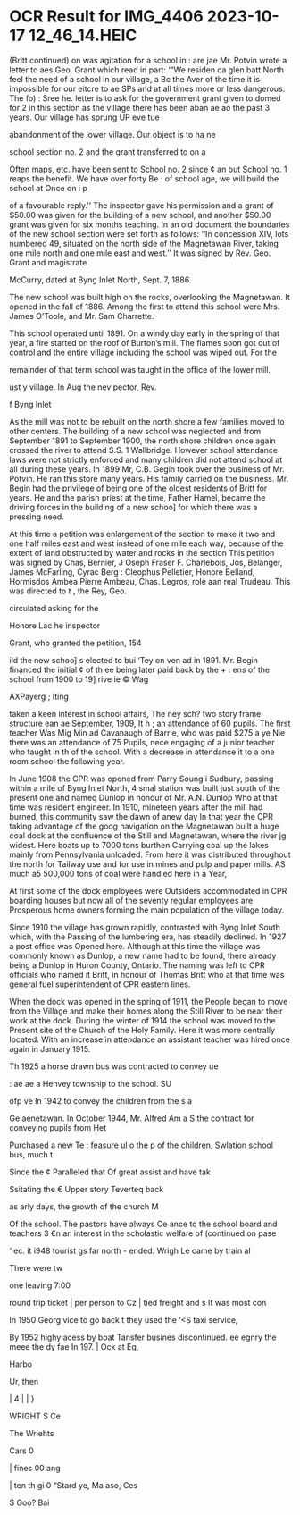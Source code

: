 # OCR Result for IMG_4406 2023-10-17 12_46_14.HEIC

(Britt continued) on
was agitation for a school in :
are jae Mr. Potvin wrote a letter to aes
Geo. Grant which read in part: ‘“We residen ca glen batt
North feel the need of a school in our village, a Bc the Aver
of the time it is impossible for our eitcre to ae SPs
and at all times more or less dangerous. The fo) : Sree he.
letter is to ask for the government grant given to domed for
2 in this section as the village there has been aban ae ao
the past 3 years. Our village has sprung UP eve tue

abandonment of the lower village. Our object is to ha ne

school section no. 2 and the grant transferred to on a

Often maps, etc. have been sent to School no. 2 since ¢ an
but School no. 1 reaps the benefit. We have over forty Be :
of school age, we will build the school at Once on i p

of a favourable reply.’’ The inspector gave his permission
and a grant of $50.00 was given for the building of a new
school, and another $50.00 grant was given for six months
teaching. In an old document the boundaries of the new
school section were set forth as follows: ‘‘In concession XIV,
lots numbered 49, situated on the north side of the
Magnetawan River, taking one mile north and one mile east
and west.’’ It was signed by Rev. Geo. Grant and magistrate

McCurry, dated at Byng Inlet North, Sept. 7, 1886.

The new school was built high on the rocks, overlooking
the Magnetawan. It opened in the fall of 1886. Among the
first to attend this school were Mrs. James O’Toole, and
Mr. Sam Charrette.

This school operated until 1891. On a windy day early
in the spring of that year, a fire started on the roof of
Burton’s mill. The flames soon got out of control and the
entire village including the school was wiped out. For the

remainder of that term school was taught in the office of
the lower mill.

ust
y village. In Aug
the nev pector, Rev.

f Byng Inlet

As the mill was not to be rebuilt on the north shore a few
families moved to other centers. The building of a new
school was neglected and from September 1891 to September
1900, the north shore children once again crossed the river
to attend S.S. 1 Wallbridge. However school attendance laws
were not strictly enforced and many children did not attend
school at all during these years. In 1899 Mr, C.B. Gegin took
over the business of Mr. Potvin. He ran this store many
years. His family carried on the business. Mr. Begin had
the privilege of being one of the oldest residents of Britt for
years. He and the parish priest at the time, Father Hamel,
became the driving forces in the building of a new schoo]
for which there was a pressing need.

At this time a petition was
enlargement of the section to make it two and one half miles
east and west instead of one mile each way, because of the
extent of land obstructed by water and rocks in the section
This petition was signed by Chas, Bernier, J Oseph Fraser F.
Charlebois, Jos, Belanger, James McFarling, Cyrac Berg :
Cleophus Pelletier, Honore Belland, Hormisdos Ambea
Pierre Ambeau, Chas. Legros, role aan real
Trudeau. This was directed to t , the Rey, Geo.

circulated asking for the

Honore Lac
he inspector

Grant, who granted the petition,
154

ild the new schoo]
s elected to bui ‘Tey on
ven ad in 1891. Mr. Begin financed the initial ¢ of th
ee being later paid back by the + :
ens of the school from 1900 to 19] rive ie © Wag

AXPayerg ; Iting

taken a keen interest in school affairs, The ney sch?
two story frame structure ean ae September, 1909, It h ;
an attendance of 60 pupils. The first teacher Was Mig Min ad
Cavanaugh of Barrie, who was paid $275 a ye Nie
there was an attendance of 75 Pupils, nece
engaging of a junior teacher who taught in th
of the school. With a decrease in attendance it
to a one room school the following year.

In June 1908 the CPR was opened from Parry Soung i
Sudbury, passing within a mile of Byng Inlet North, 4 smal
station was built just south of the present one and nameq
Dunlop in honour of Mr. A.N. Dunlop Who at that time
was resident engineer. In 1910, mineteen years after the
mill had burned, this community saw the dawn of anew day
In that year the CPR taking advantage of the goog
navigation on the Magnetawan built a huge coal dock at the
confluence of the Still and Magnetawan, where the river jg
widest. Here boats up to 7000 tons burthen Carrying coal
up the lakes mainly from Pennsylvania unloaded. From here
it was distributed throughout the north for Tailway use and
for use in mines and pulp and paper mills. AS much a5
500,000 tons of coal were handled here in a Year,

At first some of the dock employees were Outsiders
accommodated in CPR boarding houses but now all of the
seventy regular employees are Prosperous home owners
forming the main population of the village today.

Since 1910 the village has grown rapidly, contrasted with
Byng Inlet South which, with the Passing of the lumbering
era, has steadily declined. In 1927 a post office was Opened
here. Although at this time the village was commonly known
as Dunlop, a new name had to be found, there already being
a Dunlop in Huron County, Ontario. The naming was left
to CPR officials who named it Britt, in honour of Thomas
Britt who at that time was general fuel superintendent of
CPR eastern lines.

When the dock was opened in the spring of 1911, the
People began to move from the Village and make their homes
along the Still River to be near their work at the dock.
During the winter of 1914 the school was moved to the
Present site of the Church of the Holy Family. Here it was
more centrally located. With an increase in attendance an
assistant teacher was hired once again in January 1915.

Th 1925 a horse drawn bus was contracted to convey ue

: ae ae a Henvey township to the school. SU

ofp ve In 1942 to convey the children from the s a

Ge aénetawan. In October 1944, Mr. Alfred Am a
S the contract for conveying pupils from Het

Purchased a new Te : feasure
ul o the p
of the children, Swlation school bus, much t

Since the ¢
Paralleled that
Of great assist
and have tak

Ssitating the
€ Upper story
Teverteq back

as
arly days, the growth of the church M

Of the school. The pastors have always Ce
ance to the school board and teachers 3
€n an interest in the scholastic welfare of
(continued on pase

‘ ec.
it i948 tourist
gs far north -
ended. Wrigh Le
came by train al

There were tw

one leaving 7:00

round trip ticket
| per person to Cz
| tied freight and s
It was most con

In 1950 Georg
vice to go back t
they used the ‘<S
taxi service,

By 1952 highy
acess by boat
Tansfer busines
discontinued.
ee egnry
the meee the
dy fae In 197.
| Ock at Eq,

Harbo

Ur, then

|
4
|
|
}

WRIGHT S Ce

The Wriehts

Cars
0

| fines 00 ang

| ten th gi
0 “Stard ye,
Ma aso, Ces

S
Goo? Bai

